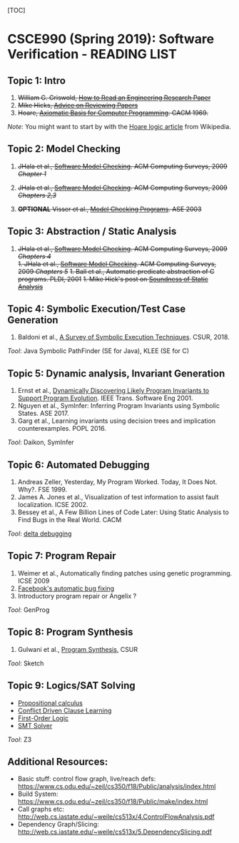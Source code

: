 [TOC]

# CSCE990 (Spring 2019): Software Verification - READING LIST


## Topic 1: Intro

1. ~~William G. Griswold, [How to Read an Engineering Research Paper](http://cseweb.ucsd.edu/~wgg/CSE210/howtoread.html)~~
1. ~~Mike Hicks, [Advice on Reviewing Papers](http://www.pl-enthusiast.net/2014/08/21/advice-reviewing-papers/)~~
1. ~~Hoare, [Axiomatic Basis for Computer Programming](https://www.cs.cmu.edu/~crary/819-f09/Hoare69.pdf). CACM 1969.~~

*Note*: You might want to start by with the [Hoare logic article](https://en.wikipedia.org/wiki/Hoare_logic) from Wikipedia.


## Topic 2: Model Checking

1. ~~JHala et al., [Software Model Checking](https://cse.unl.edu/~tnguyen/class/csce990/files/SoftwareModelChecking.pdf).  ACM Computing Surveys, 2009 *Chapter 1*~~
1. ~~JHala et al., [Software Model Checking](https://cse.unl.edu/~tnguyen/class/csce990/files/SoftwareModelChecking.pdf). ACM Computing Surveys, 2009 *Chapters 2,3*~~

1. ~~**OPTIONAL** Visser et al., [Model Checking Programs](https://ti.arc.nasa.gov/m/tech/rse/publications/papers/ASE00/jpf2-ase.pdf). ASE 2003~~

## Topic 3: Abstraction / Static Analysis

1. ~~JHala et al., [Software Model Checking](https://cse.unl.edu/~tnguyen/class/csce990/files/SoftwareModelChecking.pdf). ACM Computing Surveys, 2009 *Chapters 4*~~    
~~1. JHala et al., [Software Model Checking](https://cse.unl.edu/~tnguyen/class/csce990/files/SoftwareModelChecking.pdf). ACM Computing Surveys, 2009 *Chapters 5*~~
~~1. Ball et al., Automatic predicate abstraction of C programs. PLDI, 2001~~
~~1. Mike Hick's post on [Soundness of Static Analysis](http://www.pl-enthusiast.net/2017/10/23/what-is-soundness-in-static-analysis/)~~


## Topic 4: Symbolic Execution/Test Case Generation

1. Baldoni et al., [A Survey of Symbolic Execution Techniques](http://season-lab.github.io/papers/survey-symbolic-execution-preprint-CSUR18.pdf). CSUR, 2018.

*Tool*: Java Symbolic PathFinder (SE for Java), KLEE (SE for C)


## Topic 5: Dynamic analysis, Invariant Generation

1. Ernst et al., [Dynamically Discovering Likely Program Invariants to Support Program Evolution](http://homes.cs.washington.edu/~mernst/pubs/invariants-icse99.pdf). IEEE Trans. Software Eng 2001.
1. Nguyen et al., SymInfer: Inferring Program Invariants using Symbolic States. ASE 2017.
1. Garg et al., Learning invariants using decision trees and implication counterexamples. POPL 2016.

*Tool*: Daikon, SymInfer

## Topic 6: Automated Debugging

1. Andreas Zeller, Yesterday, My Program Worked. Today, It Does Not. Why?. FSE 1999.
1. James A. Jones et al., Visualization of test information to assist fault localization. ICSE 2002.
1. Bessey et al., A Few Billion Lines of Code Later: Using Static Analysis to Find Bugs in the Real World. CACM

*Tool*: [delta debugging](http://www.st.cs.uni-saarland.de/dd/)
  
## Topic 7: Program Repair

1. Weimer et al., Automatically finding patches using genetic programming. ICSE 2009
1. [Facebook's automatic bug fixing](https://code.fb.com/developer-tools/getafix-how-facebook-tools-learn-to-fix-bugs-automatically/)
1. Introductory program repair  or Angelix ? 

*Tool*: GenProg
   
## Topic 8: Program Synthesis

1. Gulwani et al., [Program Synthesis](https://www.microsoft.com/en-us/research/publication/program-synthesis/), CSUR

*Tool*: Sketch
  
  
## Topic 9: Logics/SAT Solving

- [Propositional calculus](https://en.wikipedia.org/wiki/Propositional_calculus)
- [Conflict Driven Clause Learning](https://en.wikipedia.org/wiki/Conflict-Driven_Clause_Learning)
- [First-Order Logic](https://en.wikipedia.org/wiki/First-order_logic)
- [SMT Solver](https://en.wikipedia.org/wiki/Satisfiability_modulo_theories)

*Tool*: Z3


## Additional Resources:
- Basic stuff: control flow graph, live/reach defs: https://www.cs.odu.edu/~zeil/cs350/f18/Public/analysis/index.html
- Build System: https://www.cs.odu.edu/~zeil/cs350/f18/Public/make/index.html
- Call graphs etc: http://web.cs.iastate.edu/~weile/cs513x/4.ControlFlowAnalysis.pdf
- Dependency Graph/Slicing: http://web.cs.iastate.edu/~weile/cs513x/5.DependencySlicing.pdf
